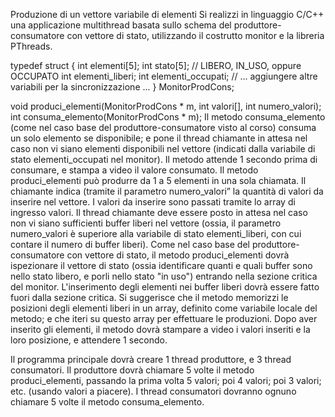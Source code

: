Produzione di un vettore variabile di elementi
Si realizzi in linguaggio C/C++ una applicazione multithread basata sullo schema del produttore-consumatore con vettore di stato, utilizzando il costrutto monitor e la libreria PThreads.

typedef struct {
    int elementi[5];
    int stato[5];   // LIBERO, IN_USO, oppure OCCUPATO
    int elementi_liberi;
    int elementi_occupati;
    // ... aggiungere altre variabili per la sincronizzazione ...
} MonitorProdCons;

void produci_elementi(MonitorProdCons * m, int valori[], int numero_valori);
int consuma_elemento(MonitorProdCons * m);
Il metodo consuma_elemento (come nel caso base del produttore-consumatore visto al corso) consuma un solo elemento se disponibile; e pone il thread chiamante in attesa nel caso non vi siano elementi disponibili nel vettore (indicati dalla variabile di stato elementi_occupati nel monitor). Il metodo attende 1 secondo prima di consumare, e stampa a video il valore consumato. Il metodo produci_elementi può produrre da 1 a 5 elementi in una sola chiamata. Il chiamante indica (tramite il parametro numero_valori” la quantità di valori da inserire nel vettore. I valori da inserire sono passati tramite lo array di ingresso valori. Il thread chiamante deve essere posto in attesa nel caso non vi siano sufficienti buffer liberi nel vettore (ossia, il parametro numero_valori è superiore alla variabile di stato elementi_liberi, con cui contare il numero di buffer liberi). Come nel caso base del produttore-consumatore con vettore di stato, il metodo produci_elementi dovrà ispezionare il vettore di stato (ossia identificare quanti e quali buffer sono nello stato libero, e porli nello stato "in uso") entrando nella sezione critica del monitor. L'inserimento degli elementi nei buffer liberi dovrà essere fatto fuori dalla sezione critica. Si suggerisce che il metodo memorizzi le posizioni degli elementi liberi in un array, definito come variabile locale del metodo; e che iteri su questo array per effettuare le produzioni. Dopo aver inserito gli elementi, il metodo dovrà stampare a video i valori inseriti e la loro posizione, e attendere 1 secondo.

Il programma principale dovrà creare 1 thread produttore, e 3 thread consumatori. Il produttore dovrà chiamare 5 volte il metodo produci_elementi, passando la prima volta 5 valori; poi 4 valori; poi 3 valori; etc. (usando valori a piacere). I thread consumatori dovranno ognuno chiamare 5 volte il metodo consuma_elemento. 
